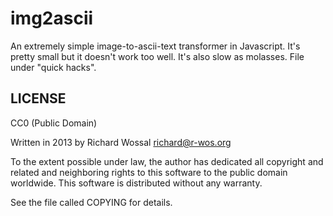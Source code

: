 img2ascii
=========

An extremely simple image-to-ascii-text transformer in Javascript.
It's pretty small but it doesn't work too well. It's also slow
as molasses. File under "quick hacks".

LICENSE
-------

CC0 (Public Domain)

Written in 2013 by Richard Wossal <richard@r-wos.org>

To the extent possible under law, the author has dedicated all copyright
and related and neighboring rights to this software to the public domain
worldwide. This software is distributed without any warranty. 

See the file called COPYING for details.

